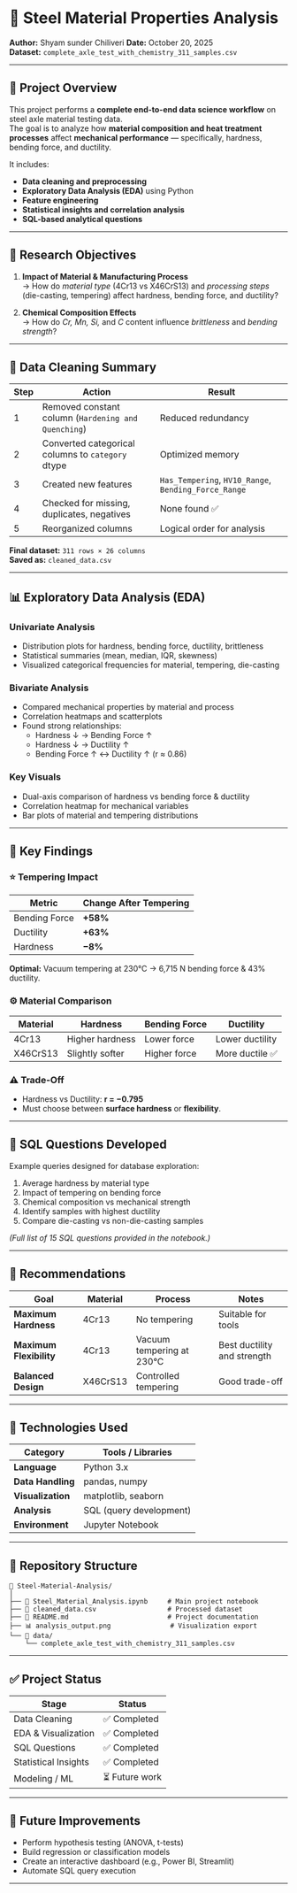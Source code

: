 # 🧪 Steel Material Properties Analysis

**Author:** Shyam sunder Chiliveri
**Date:** October 20, 2025  
**Dataset:** `complete_axle_test_with_chemistry_311_samples.csv`

---

## 📘 Project Overview

This project performs a **complete end-to-end data science workflow** on steel axle material testing data.  
The goal is to analyze how **material composition and heat treatment processes** affect **mechanical performance** — specifically, hardness, bending force, and ductility.

It includes:
- **Data cleaning and preprocessing**
- **Exploratory Data Analysis (EDA)** using Python
- **Feature engineering**
- **Statistical insights and correlation analysis**
- **SQL-based analytical questions**

---

## 🎯 Research Objectives

1. **Impact of Material & Manufacturing Process**  
   → How do *material type* (4Cr13 vs X46CrS13) and *processing steps* (die-casting, tempering) affect hardness, bending force, and ductility?

2. **Chemical Composition Effects**  
   → How do *Cr, Mn, Si,* and *C* content influence *brittleness* and *bending strength*?

---

## 🧹 Data Cleaning Summary

| Step | Action | Result |
|------|---------|--------|
| 1 | Removed constant column (`Hardening and Quenching`) | Reduced redundancy |
| 2 | Converted categorical columns to `category` dtype | Optimized memory |
| 3 | Created new features | `Has_Tempering`, `HV10_Range`, `Bending_Force_Range` |
| 4 | Checked for missing, duplicates, negatives | None found ✅ |
| 5 | Reorganized columns | Logical order for analysis |

**Final dataset:** `311 rows × 26 columns`  
**Saved as:** `cleaned_data.csv`

---

## 📊 Exploratory Data Analysis (EDA)

### **Univariate Analysis**
- Distribution plots for hardness, bending force, ductility, brittleness  
- Statistical summaries (mean, median, IQR, skewness)  
- Visualized categorical frequencies for material, tempering, die-casting  

### **Bivariate Analysis**
- Compared mechanical properties by material and process  
- Correlation heatmaps and scatterplots  
- Found strong relationships:
  - Hardness ↓ → Bending Force ↑
  - Hardness ↓ → Ductility ↑  
  - Bending Force ↑ ↔ Ductility ↑ (r ≈ 0.86)

### **Key Visuals**
- Dual-axis comparison of hardness vs bending force & ductility  
- Correlation heatmap for mechanical variables  
- Bar plots of material and tempering distributions  

---

## 📐 Key Findings

### ⭐ Tempering Impact
| Metric | Change After Tempering |
|---------|------------------------|
| Bending Force | **+58%** |
| Ductility | **+63%** |
| Hardness | **−8%** |

**Optimal:** Vacuum tempering at 230°C → 6,715 N bending force & 43% ductility.

### ⚙️ Material Comparison
| Material | Hardness | Bending Force | Ductility |
|-----------|-----------|---------------|------------|
| 4Cr13 | Higher hardness | Lower force | Lower ductility |
| X46CrS13 | Slightly softer | Higher force | More ductile ✅ |

### ⚠️ Trade-Off
- Hardness vs Ductility: **r = −0.795**  
- Must choose between **surface hardness** or **flexibility**.

---

## 💾 SQL Questions Developed

Example queries designed for database exploration:

1. Average hardness by material type  
2. Impact of tempering on bending force  
3. Chemical composition vs mechanical strength  
4. Identify samples with highest ductility  
5. Compare die-casting vs non-die-casting samples  

*(Full list of 15 SQL questions provided in the notebook.)*

---

## 🧠 Recommendations

| Goal | Material | Process | Notes |
|------|-----------|----------|-------|
| **Maximum Hardness** | 4Cr13 | No tempering | Suitable for tools |
| **Maximum Flexibility** | 4Cr13 | Vacuum tempering at 230°C | Best ductility and strength | To match X46CrS13 material properties
| **Balanced Design** | X46CrS13 | Controlled tempering | Good trade-off |

---

## 🧰 Technologies Used

| Category | Tools / Libraries |
|-----------|------------------|
| **Language** | Python 3.x |
| **Data Handling** | pandas, numpy |
| **Visualization** | matplotlib, seaborn |
| **Analysis** | SQL (query development) |
| **Environment** | Jupyter Notebook |

---

## 📂 Repository Structure

```
📁 Steel-Material-Analysis/
│
├── 📄 Steel_Material_Analysis.ipynb     # Main project notebook
├── 📄 cleaned_data.csv                  # Processed dataset
├── 📄 README.md                         # Project documentation
├── 📊 analysis_output.png               # Visualization export
└── 📁 data/
    └── complete_axle_test_with_chemistry_311_samples.csv
```

---

## ✅ Project Status

| Stage | Status |
|--------|---------|
| Data Cleaning | ✅ Completed |
| EDA & Visualization | ✅ Completed |
| SQL Questions | ✅ Completed |
| Statistical Insights | ✅ Completed |
| Modeling / ML | ⏳ Future work |

---

## 🚀 Future Improvements
- Perform hypothesis testing (ANOVA, t-tests)
- Build regression or classification models
- Create an interactive dashboard (e.g., Power BI, Streamlit)
- Automate SQL query execution

---

